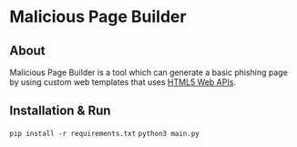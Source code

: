 # Malicious Page Builder
## About
Malicious Page Builder is a tool which can generate a basic phishing page by using custom web templates that uses [HTML5 Web APIs](https://developer.mozilla.org/en-US/docs/Web/API).

## Installation & Run

`pip install -r requirements.txt`
`python3 main.py`
